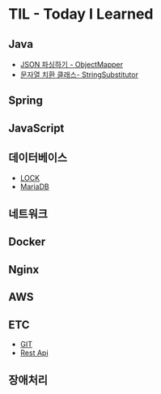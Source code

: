 # TIL - Today I Learned


## Java
- [JSON 파싱하기 - ObjectMapper]()
- [문자열 치환 클래스- StringSubstitutor]()
## Spring
## JavaScript
## 데이터베이스
- [LOCK](Database/DB_LOCK)
- [MariaDB](Database/MariaDB)
## 네트워크
## Docker
## Nginx
## AWS
## ETC
- [GIT](Etc/GIT)
- [Rest Api](Etc/Rest_api)
## 장애처리

